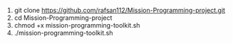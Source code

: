 1) git clone https://github.com/rafsan112/Mission-Programming-project.git
2) cd Mission-Programming-project
3) chmod +x mission-programming-toolkit.sh
4) ./mission-programming-toolkit.sh
